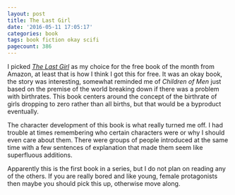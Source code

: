 ```yaml
---
layout: post
title: The Last Girl
date: '2016-05-11 17:05:17'
categories: book
tags: book fiction okay scifi
pagecount: 386
---
```


I picked [*The Last Girl*][last-amazon] as my choice for the free book of
the month from Amazon, at least that is how I think I got this for free.
It was an okay book, the story was interesting, somewhat reminded me
of *Children of Men* just based on the premise of the world breaking down
if there was a problem with birthrates. This book centers around the concept
of the birthrate of girls dropping to zero rather than all births, but
that would be a byproduct eventually.

The character development of this book is what really turned me off. I had
trouble at times remembering who certain characters were or why I should
even care about them. There were groups of people introduced at the same
time with a few sentences of explanation that made them seem like
superfluous additions.

Apparently this is the first book in a series, but I do not plan on
reading any of the others. If you are really bored and like young, female
protagonists then maybe you should pick this up, otherwise move along.

[last-amazon]:      https://amzn.com/B011UNEZN8
